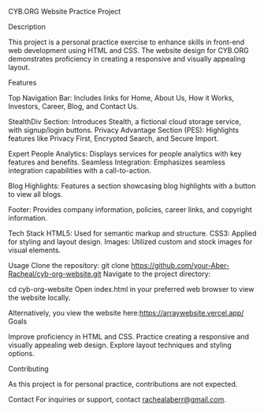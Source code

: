 
CYB.ORG Website Practice Project

Description

This project is a personal practice exercise to enhance skills in front-end web development using HTML and CSS. The website design for CYB.ORG demonstrates proficiency in creating a responsive and visually appealing layout.

Features

Top Navigation Bar: Includes links for Home, About Us, How it Works, Investors, Career, Blog, and Contact Us.

StealthDiv Section: Introduces Stealth, a fictional cloud storage service, with signup/login buttons.
Privacy Advantage Section (PES): Highlights features like Privacy First, Encrypted Search, and Secure Import.

Expert People Analytics: Displays services for people analytics with key features and benefits.
Seamless Integration: Emphasizes seamless integration capabilities with a call-to-action.

Blog Highlights: Features a section showcasing blog highlights with a button to view all blogs.

Footer: Provides company information, policies, career links, and copyright information.


Tech Stack
HTML5: Used for semantic markup and structure.
CSS3: Applied for styling and layout design.
Images: Utilized custom and stock images for visual elements.

Usage
Clone the repository:
git clone https://github.com/your-Aber-Racheal/cyb-org-website.git
Navigate to the project directory:

cd cyb-org-website
Open index.html in your preferred web browser to view the website locally.



Alternatively, you view the website here:https://arraywebsite.vercel.app/
Goals

Improve proficiency in HTML and CSS.
Practice creating a responsive and visually appealing web design.
Explore layout techniques and styling options.

Contributing

As this project is for personal practice, contributions are not expected.


Contact
For inquiries or support, contact rachealaberr@gmail.com.


